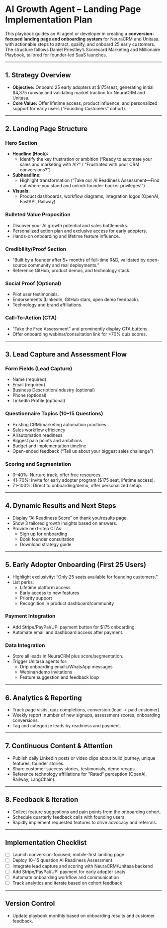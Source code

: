 # AI Growth Agent – Landing Page Implementation Plan

This playbook guides an AI agent or developer in creating a **conversion-focused landing page and onboarding system** for NeuraCRM and Unitasa, with actionable steps to attract, qualify, and onboard 25 early customers. The structure follows Daniel Priestley’s Scorecard Marketing and Millionaire Playbook, tailored for founder-led SaaS launches.

---

## 1. Strategy Overview

- **Objective:** Onboard 25 early adopters at $175/seat, generating initial $4,375 runway and validating market traction for NeuraCRM and Unitasa.
- **Core Value:** Offer lifetime access, product influence, and personalized support for early users (“Founding Customers” cohort).

---

## 2. Landing Page Structure

### Hero Section
- **Headline (Hook):**
  - Identify the key frustration or ambition (“Ready to automate your sales and marketing with AI?” / “Frustrated with poor CRM conversions?”)
- **Subheadline:**
  - Highlight transformation (“Take our AI Readiness Assessment—Find out where you stand and unlock founder-backer privileges!”)
- **Visuals:**
  - Product dashboards, workflow diagrams, integration logos (OpenAI, FastAPI, Railway).

### Bulleted Value Proposition
- Discover your AI growth potential and sales bottlenecks.
- Personalized action plan and exclusive access for early adopters.
- Hands-on onboarding and lifetime feature influence.

### Credibility/Proof Section
- “Built by a founder after 5+ months of full-time R&D, validated by open-source community and real deployments.”
- Reference GitHub, product demos, and technology stack.

### Social Proof (Optional)
- Pilot user testimonials.
- Endorsements (LinkedIn, GitHub stars, open demo feedback).
- Technology and brand affiliations.

### Call-To-Action (CTA)
- “Take the Free Assessment” and prominently display CTA buttons.
- Offer onboarding webinar/consultation link for >70% quiz scores.

---

## 3. Lead Capture and Assessment Flow

### Form Fields (Lead Capture)
- Name (required)
- Email (required)
- Business Description/Industry (optional)
- Phone (optional)
- LinkedIn Profile (optional)

### Questionnaire Topics (10–15 Questions)
- Existing CRM/marketing automation practices
- Sales workflow efficiency
- AI/automation readiness
- Biggest pain points and ambitions
- Budget and implementation timeline
- Open-ended feedback (“Tell us about your biggest sales challenge”)

### Scoring and Segmentation
- 0–40%: Nurture track, offer free resources.
- 41–70%: Invite for early adopter program ($175 seat, lifetime access).
- 71–100%: Direct to onboarding/demo, offer personalized setup.

---

## 4. Dynamic Results and Next Steps

- Display “AI Readiness Score” on thank you/results page.
- Show 3 tailored growth insights based on answers.
- Provide next-step CTAs:
  - Sign up for onboarding
  - Book founder consultation
  - Download strategy guide

---

## 5. Early Adopter Onboarding (First 25 Users)

- Highlight exclusivity: “Only 25 seats available for founding customers.”
- List perks: 
  - Lifetime platform access
  - Early access to new features
  - Priority support
  - Recognition in product dashboard/community

### Payment Integration
- Add Stripe/PayPal/UPI payment button for $175 onboarding.
- Automate email and dashboard access after payment.

### Data Integration
- Store all leads in NeuraCRM plus score/segmentation.
- Trigger Unitasa agents for:
  - Drip onboarding emails/WhatsApp messages
  - Webinar/demo invitations
  - Feature suggestion and feedback loop

---

## 6. Analytics & Reporting

- Track page visits, quiz completions, conversion (lead → paid customer).
- Weekly report: number of new signups, assessment scores, onboarding conversions.
- Tag and categorize leads by readiness and payment.

---

## 7. Continuous Content & Attention

- Publish daily LinkedIn posts or video clips about build journey, unique features, founder stories.
- Share customer success stories, testimonials, demo recaps.
- Reference technology affiliations for "Rated" perception (OpenAI, Railway, LangChain).

---

## 8. Feedback & Iteration

- Collect feature suggestions and pain points from the onboarding cohort.
- Schedule quarterly feedback calls with founding users.
- Rapidly implement requested features to drive advocacy and referrals.

---

## Implementation Checklist

- [ ] Launch conversion-focused, mobile-first landing page
- [ ] Deploy 10–15 question AI Readiness Assessment
- [ ] Integrate lead capture and scoring with NeuraCRM/Unitasa backend
- [ ] Add Stripe/PayPal/UPI payment for early adopter seats
- [ ] Automate onboarding workflow and communication
- [ ] Track analytics and iterate based on cohort feedback

---

## Version Control

- Update playbook monthly based on onboarding results and customer feedback.
